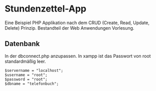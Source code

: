# Stundenzettel-App
Eine Beispiel PHP Applikation nach dem CRUD (Create, Read, Update, Delete) Prinzip. Bestandteil der Web Anwendungen Vorlesung.

## Datenbank
In der dbconnect.php anzupassen. In xampp ist das Passwort von root standardmäßig leer.
```
$servername = "localhost";
$username = "root";
$password = "root";
$dbname = "telefonbuch";
```
